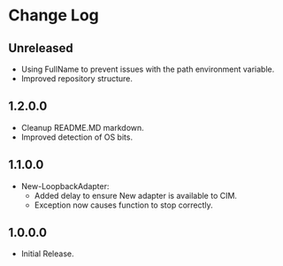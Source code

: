 # Change Log

## Unreleased

- Using FullName to prevent issues with the path environment variable.
- Improved repository structure.

## 1.2.0.0

- Cleanup README.MD markdown.
- Improved detection of OS bits.

## 1.1.0.0

- New-LoopbackAdapter:
  - Added delay to ensure New adapter is available to CIM.
  - Exception now causes function to stop correctly.

## 1.0.0.0

- Initial Release.
